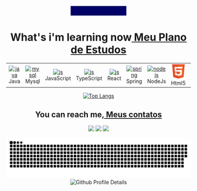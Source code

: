 <div align="center">
 <a href="https://github.com/livehass" target="[_blank]()"><img width="30%" src="https://raw.githubusercontent.com/livehass/files/master/livehass.gif" alt="Hello World gif" /></a>
</div>
<div align="center">
 
 <h1>What's i'm learning now<a href="https://github.com/livehass/Guia-estudos-front-end"> Meu Plano de Estudos<a/></h1>
  <table>
   </tr>
    </td>
     <td align="center" width="96">
       <a href="https://www.mongodb.com/" target="_blank"> <img src="https://techstack-generator.vercel.app/java-icon.svg" alt="java" width="40" height="40"/> </a>
       <br>Java</br>
    </td>
    </td>
     <td align="center" width="96">
       <a href="sql" target="_blank"> <img src="https://techstack-generator.vercel.app/mysql-icon.svg" alt="mysql" width="40" height="40"/> </a>
       <br>Mysql</br>
    </td>
     <td align="center" width="96">
       <a href="js" target="_blank"> <img src="https://techstack-generator.vercel.app/js-icon.svg" alt="js" width="40" height="40"/> </a>
       <br>JavaScript</br>
    </td>
       <td align="center" width="96">
       <a href="js" target="_blank"> <img src="https://techstack-generator.vercel.app/ts-icon.svg" alt="js" width="40" height="40"/> </a>
       <br>TypeScript</br>
    </td>
    </td>
       <td align="center" width="96">
       <a href="js" target="_blank"> <img src="https://techstack-generator.vercel.app/react-icon.svg" alt="js" width="40" height="40"/> </a>
       <br>React</br>
    </td>
    </td>
       <td align="center" width="96">
       <a href="js" target="_blank"> <img src="https://cdn.jsdelivr.net/gh/devicons/devicon/icons/spring/spring-original.svg" alt="spring" width="40" height="40"/> </a>
       <br>Spring</br>
    </td>
    </td>
       <td align="center" width="96">
       <a href="noded" target="_blank"> <img src="https://cdn.jsdelivr.net/gh/devicons/devicon/icons/nodejs/nodejs-plain.svg" alt="nodejs" width="40" height="40"/> </a>
       <br>NodeJs</br>
    </td>
     </td>
       <td align="center" width="96">
       <a href="js" target="_blank"> <img src="https://raw.githubusercontent.com/devicons/devicon/master/icons/html5/html5-original.svg" alt="html" width="40" height="40"/> </a>
       <br>Html5</br>
    </td>
    </td>
       <td align="center" width="96">
       <a href="css" target="_blank"> <img src="https://raw.githubusercontent.com/devicons/devicon/master/icons/css3/css3-original.svg" alt="css" width="40" height="40"/> </a>
       <br>Css3</br>
    </td>
       <td align="center" width="96">
       <a href="figma" target="_blank"> <img src="https://cdn.jsdelivr.net/gh/devicons/devicon/icons/figma/figma-original.svg" alt="figma" width="40" height="40"/> </a>
       <br>Figma</br>
    </td>
    </td>
       <td align="center" width="96">
       <a href="git" target="_blank"> <img src="https://cdn.jsdelivr.net/gh/devicons/devicon/icons/git/git-original.svg" alt="git" width="40" height="40"/> </a>
       <br>Git</br>
    </td>
    </tr>
  </table>
</div> 
<div align="center"> 
 
  [![Top Langs](https://github-readme-stats.vercel.app/api/top-langs/?username=livehass&layout=donut&theme=transparent)]()
 
</div> 
<div align="center"> 
 <h2>You can reach me,<a href="mailto:Silva.felipe12@hotmail.com"> Meus contatos<a/> </h2>
 <a href="https://www.linkedin.com/in/jorge-felipe-silva-26b29b11a/" target="_blank"><img src="https://img.shields.io/badge/-LinkedIn-%230077B5?style=for-the-badge&logo=linkedin&logoColor=black" target="_blank"></a> 
 <a href="mailto:Silva.felipe12@hotmail.com"><img src="https://img.shields.io/badge/Microsoft_Outlook-0078D4?style=for-the-badge&logo=microsoft-outlook&logoColor=black" target="_blank"></a>
 <a href="https://www.instagram.com/felipe.siper/" target="_blank"><img src="https://img.shields.io/badge/-Instagram-%23E4405F?style=for-the-badge&logo=instagram&logoColor=black" target="_blank"></a>
</div>
<div align="center">

   ![snake svg](https://github.com/livehass/livehass/blob/output/github-contribution-grid-snake-dark.svg)
   ![Github Profile Details](https://github-profile-summary-cards.vercel.app/api/cards/profile-details?username=livehass&theme=github_dark) 

 
</div>









